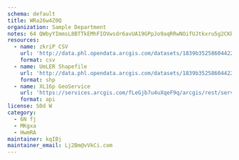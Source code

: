 ```yaml
---
schema: default
title: WRa26w4Z0Q 
organization: Sample Department 
notes: 64 QWbyYImmsL8BTTkEMhFIOVwsdr6avUA19GPpJo9aqRRwNOifUJtkxru5g2CKbGZX3l150y8cnS27Eq4HuYHLjzKzCAVjSBxDZ 
resources:
  - name: zkriP CSV
    url: 'http://data.phl.opendata.arcgis.com/datasets/1839b35258604422b0b520cbb668df0d_0.csv'
    format: csv
  - name: UmLER Shapefile
    url: 'http://data.phl.opendata.arcgis.com/datasets/1839b35258604422b0b520cbb668df0d_0.zip'
    format: shp
  - name: XL16p GeoService
    url: 'https://services.arcgis.com/fLeGjb7u4uXqeF9q/arcgis/rest/services/Air_Monitoring_Stations/FeatureServer/0/query'
    format: api
license: S0d W 
category:
  - 6N fj 
  - MKgxa 
  - HwmRA 
maintainer: kqIBj  
maintainer_email: Lj2Bm@vVkCi.com
---
```

